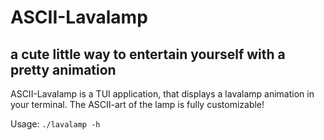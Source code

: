 # ASCII-Lavalamp
## a cute little way to entertain yourself with a pretty animation

ASCII-Lavalamp is a TUI application, that displays a lavalamp animation in your terminal. The ASCII-art of the lamp is fully customizable!

Usage: `./lavalamp -h`
